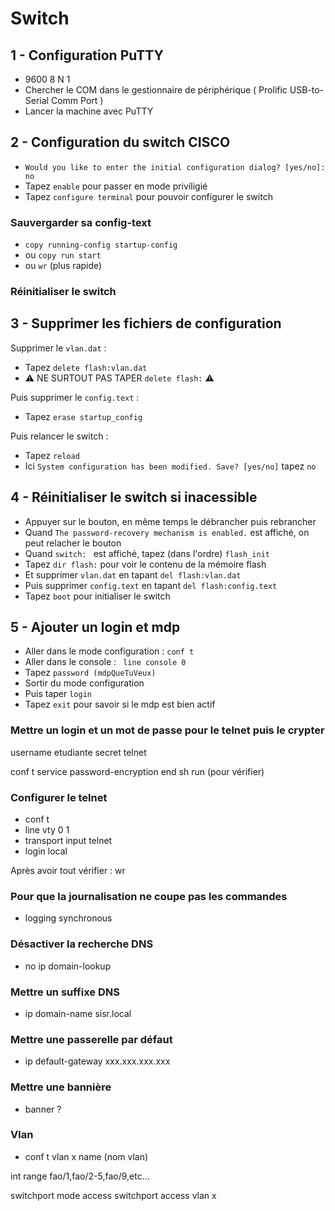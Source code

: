 # Switch

## 1 - Configuration PuTTY

- 9600 8 N 1
- Chercher le COM dans le gestionnaire de périphérique ( Prolific USB-to-Serial Comm Port )
- Lancer la machine avec PuTTY

## 2 - Configuration du switch CISCO

- ```Would you like to enter the initial configuration dialog? [yes/no]: no ``` 
- Tapez ``` enable ``` pour passer en mode priviligié
- Tapez ``` configure terminal ```  pour pouvoir configurer le switch

### Sauvergarder sa config-text
- ``` copy running-config startup-config ```
- ou ``` copy run start ```
- ou ``` wr ``` (plus rapide)

### Réinitialiser le switch

## 3 - Supprimer les fichiers de configuration
Supprimer le ``` vlan.dat ``` :
- Tapez ``` delete flash:vlan.dat ```
- ⚠️ NE SURTOUT PAS TAPER ``` delete flash: ``` ⚠️ 

Puis supprimer le ``` config.text ``` :
- Tapez ``` erase startup_config ```

Puis relancer le switch :
- Tapez ``` reload ```
- Ici ``` System configuration has been modified. Save? [yes/no] ``` tapez ``` no ```

## 4 - Réinitialiser le switch si inacessible

- Appuyer sur le bouton, en même temps le débrancher puis rebrancher
- Quand ``` The password-recovery mechanism is enabled. ``` est affiché, on peut relacher le bouton
- Quand ```switch: ``` est affiché, tapez (dans l'ordre) ``` flash_init ```
- Tapez ``` dir flash: ``` pour voir le contenu de la mémoire flash
- Et supprimer ``` vlan.dat ``` en tapant ``` del flash:vlan.dat ```
- Puis supprimer ``` config.text ``` en tapant ``` del flash:config.text ```
- Tapez ``` boot ``` pour initialiser le switch

## 5 - Ajouter un login et mdp

- Aller dans le mode configuration : ``` conf t ```
- Aller dans le console : ``` line console 0```
- Tapez ``` password (mdpQueTuVeux) ```
- Sortir du mode configuration
- Puis taper ``` login ```
- Tapez ``` exit ``` pour savoir si le mdp est bien actif

### Mettre un login et un mot de passe pour le telnet puis le crypter

username etudiante secret telnet

conf t
	service password-encryption
end
sh run (pour vérifier)

### Configurer le telnet

- conf t
- line vty 0 1
- transport input telnet
- login local

Après avoir tout vérifier : wr

### Pour que la journalisation ne coupe pas les commandes

- logging synchronous

### Désactiver la recherche DNS

- no ip domain-lookup

### Mettre un suffixe DNS

- ip domain-name sisr.local

### Mettre une passerelle par défaut

- ip default-gateway xxx.xxx.xxx.xxx

### Mettre une bannière

- banner ?

### Vlan

- conf t
	vlan x
	name (nom vlan)

int range fao/1,fao/2-5,fao/9,etc...

switchport mode access
switchport access vlan x








